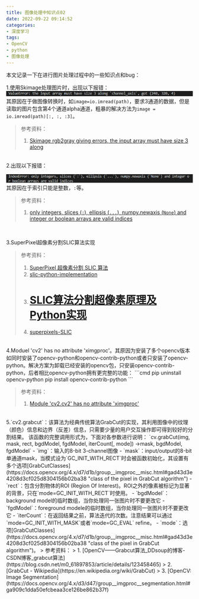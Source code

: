 ```yaml
---
title: 图像处理中知识点02
date: 2022-09-22 09:14:52
categories:
- 深度学习
tags:
- OpenCV
- python
- 图像处理
---
```


本文记录一下在进行图片处理过程中的一些知识点和bug：
<!--more-->

1.使用Skimage处理图片时，出现以下报错：
![](https://raw.githubusercontent.com/Tom89757/ImageHost/main/hexo/20220922091640.png)
其原因在于做图像转换时，如`image=io.imread(path)`，要求3通道的数据，但是读取的图片包含第4个通道alpha通道，粗暴的解决方法为`image = io.imread(path)[:, :, :3]`。
> 参考资料：
> 1. [Skimage rgb2gray giving errors, the input array must have size 3 along](https://stackoverflow.com/questions/70895576/skimage-rgb2gray-giving-errors-the-input-array-must-have-size-3-along)

</br>
2.出现以下报错：

![](https://raw.githubusercontent.com/Tom89757/ImageHost/main/hexo/20220922092150.png)
其原因在于索引只能是整数，`:`等。
> 参考资料：
> 1. [only integers, slices (`:`), ellipsis (`...`), numpy.newaxis (`None`) and integer or boolean arrays are valid indices](https://stackoverflow.com/questions/34952651/only-integers-slices-ellipsis-numpy-newaxis-none-and-intege)

</br>

3.SuperPixel超像素分割SLIC算法实现

> 参考资料：
> 1. [SuperPixel 超像素分割 SLIC 算法](https://www.zywvvd.com/notes/study/image-processing/super-pixel/super-pixel/#)
> 2. [slic-python-implementation](https://github.com/laixintao/slic-python-implementation)
> 3. # [SLIC算法分割超像素原理及Python实现](https://www.kawabangga.com/posts/1923 "Permalink to SLIC算法分割超像素原理及Python实现")
> 4. [superpixels-SLIC](https://github.com/jayrambhia/superpixels-SLIC)


</br>
4.Moduel 'cv2' has no attribute 'ximgproc'。其原因为安装了多个opencv版本如同时安装了opencv-python和opencv-contrib-python或者只安装了opencv-python。解决方案为卸载已经安装的opencv包，只安装opencv-contrib-python，后者相比opencv-python拥有更完整的功能：
```cmd
pip uninstall opencv-python
pip install opencv-contrib-python
```

> 参考资料：
> 1. [Module 'cv2.cv2' has no attribute 'ximgproc'](https://stackoverflow.com/questions/57427233/module-cv2-cv2-has-no-attribute-ximgproc)

</br>
5.`cv2.grabcut`：该算法为经典传统算法GrabCut的实现，其利用图像中的纹理（颜色）信息和边界（反差）信息，只需要少量的用户交互操作即可得到较好的分割结果。
该函数的完整调用形式为，下面对各参数进行说明：
`cv.grabCut(img, mask, rect, bgdModel, fgdModel, iterCount[, mode]) ->mask, bgdModel, fgdModel`
- `img`：输入的8-bit 3-channel图像
- `mask`：input/output的8-bit单通道mask，当模式设为`GC_INIT_WITH_RECT`时会被函数初始化，其设置有多个选项[GrabCutClasses](https://docs.opencv.org/4.x/d7/d1b/group__imgproc__misc.html#gad43d3e4208d3cf025d8304156b02ba38 "class of the pixel in GrabCut algorithm")
- `rect`：包含分割物体的ROI (Region Of Interest)。ROI之外的像素被标记为显著的背景，只在`mode=GC_INIT_WITH_RECT`时使用。
- `bgdModel`：background model的临时数组，当你处理同一张图片时不要更改它
- `fgdModel`：foreground modele的临时数组，当你处理同一张图片时不要更改它
- `iterCount`：在返回结果之前，算法迭代的次数。注意结果可以通过`mode=GC_INIT_WITH_MASK`或者`mode=GC_EVAL` refine。
- `mode`：选项[GrabCutClasses](https://docs.opencv.org/4.x/d7/d1b/group__imgproc__misc.html#gad43d3e4208d3cf025d8304156b02ba38 "class of the pixel in GrabCut algorithm")。
> 参考资料：
> 1. [OpenCV——Grabcut算法_DDsoup的博客-CSDN博客_grabcut算法](https://blog.csdn.net/m0_61897853/article/details/123458465)
> 2. [GrabCut - Wikipedia](https://en.wikipedia.org/wiki/GrabCut)
> 3. [OpenCV: Image Segmentation](https://docs.opencv.org/4.x/d3/d47/group__imgproc__segmentation.html#ga909c1dda50efcbeaa3ce126be862b37f)